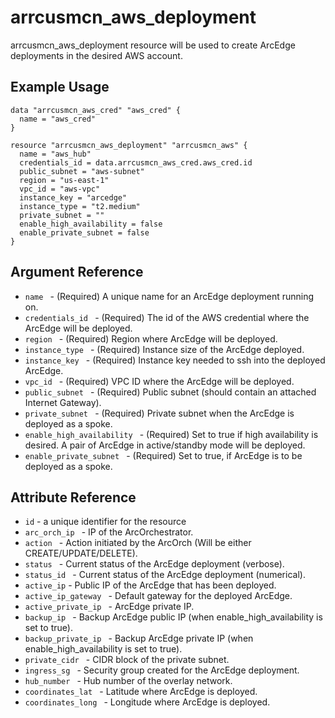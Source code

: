 # <resource name> arrcusmcn_aws_deployment

arrcusmcn_aws_deployment resource will be used to create ArcEdge deployments in the desired AWS account. 

## Example Usage

```hcl
data "arrcusmcn_aws_cred" "aws_cred" {
  name = "aws_cred"
}

resource "arrcusmcn_aws_deployment" "arrcusmcn_aws" {
  name = "aws_hub"
  credentials_id = data.arrcusmcn_aws_cred.aws_cred.id
  public_subnet = "aws-subnet"
  region = "us-east-1"
  vpc_id = "aws-vpc"
  instance_key = "arcedge"
  instance_type = "t2.medium"
  private_subnet = ""
  enable_high_availability = false
  enable_private_subnet = false
}
```

## Argument Reference

* `name ` - (Required) A unique name for an ArcEdge deployment running on.
* `credentials_id ` - (Required) The id of the AWS credential where the ArcEdge will be deployed.
* `region ` - (Required) Region where ArcEdge will be deployed.
* `instance_type ` - (Required) Instance size of the ArcEdge deployed.
* `instance_key ` - (Required) Instance key needed to ssh into the deployed ArcEdge.
* `vpc_id ` - (Required) VPC ID where the ArcEdge will be deployed.
* `public_subnet ` - (Required) Public subnet (should contain an attached Internet Gateway).
* `private_subnet ` - (Required) Private subnet when the ArcEdge is deployed as a spoke.
* `enable_high_availability ` - (Required) Set to true if high availability is desired. A pair of ArcEdge in active/standby mode will be deployed.
* `enable_private_subnet ` - (Required) Set to true, if ArcEdge is to be deployed as a spoke.

## Attribute Reference

* `id` - a unique identifier for the resource
* `arc_orch_ip ` -  IP of the ArcOrchestrator.
* `action ` -  Action initiated by the ArcOrch (Will be either CREATE/UPDATE/DELETE).
* `status ` -  Current status of the ArcEdge deployment (verbose).
* `status_id ` -  Current status of the ArcEdge deployment (numerical).
* `active_ip` - Public IP of the ArcEdge that has been deployed.
* `active_ip_gateway ` -  Default gateway for the deployed ArcEdge.
* `active_private_ip ` -  ArcEdge private IP.
* `backup_ip ` -  Backup ArcEdge public IP (when enable_high_availability is set to true).
* `backup_private_ip ` -  Backup ArcEdge private IP (when enable_high_availability is set to true).
* `private_cidr ` -  CIDR block of the private subnet.
* `ingress_sg ` -  Security group created for the ArcEdge deployment.
* `hub_number ` -  Hub number of the overlay network.
* `coordinates_lat ` -  Latitude where ArcEdge is deployed.
* `coordinates_long ` -  Longitude where ArcEdge is deployed.
